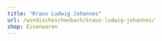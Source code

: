 ```yaml
---
title: "Kraus Ludwig Johannes"
url: /windischeschenbach/kraus-ludwig-johannes/
shop: Eisenwaren
---
```

